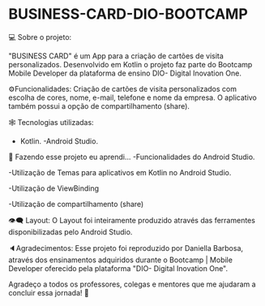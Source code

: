 # BUSINESS-CARD-DIO-BOOTCAMP
💻 Sobre o projeto:

"BUSINESS CARD" é um App para a criação de cartões de visita personalizados. Desenvolvido em Kotlin o projeto faz parte do Bootcamp Mobile Developer da plataforma de ensino DIO- Digital Inovation One.

⚙️Funcionalidades:
Criação de cartões de visita personalizados com escolha de cores, nome, e-mail, telefone e nome da empresa. O aplicativo também possui a opção de compartilhamento (share).


🕸️ Tecnologias utilizadas:
- Kotlin.
-Android Studio.

🦾 Fazendo esse projeto eu aprendi...
-Funcionalidades do Android Studio.

-Utilização de Temas para aplicativos em Kotlin no Android Studio.

-Utilização de ViewBinding

-Utilização de compartilhamento (share)


👁️‍🗨️ Layout:
O Layout foi inteiramente produzido através das ferramentes disponibilizadas pelo Android Studio.

🔈Agradecimentos:
Esse projeto foi reproduzido por Daniella Barbosa, através dos ensinamentos adquiridos durante o Bootcamp | Mobile Developer oferecido pela plataforma "DIO- Digital Inovation One".

Agradeço a todos os professores, colegas e mentores que me ajudaram a concluir essa jornada! 🤍
